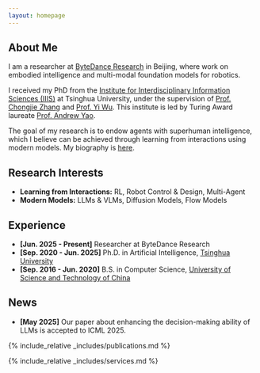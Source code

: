 ```yaml
---
layout: homepage
---
```


## About Me

I am a researcher at <a href="https://seed.bytedance.com/en/research">ByteDance Research</a> in Beijing, where work on embodied intelligence and multi-modal foundation models for robotics.

I received my PhD from the [Institute for Interdisciplinary Information Sciences (IIIS)](https://iiis.tsinghua.edu.cn/) at Tsinghua University, under the supervision of [Prof. Chongjie Zhang](https://engineering.washu.edu/faculty/Chongjie-Zhang.html) and [Prof. Yi Wu](https://jxwuyi.weebly.com). This institute is led by Turing Award laureate [Prof. Andrew Yao](https://iiis.tsinghua.edu.cn/yao/).

The goal of my research is to endow agents with superhuman intelligence, which I believe can be achieved through learning from interactions using modern models. My biography is [here](assets/files/bio.txt).

<!-- I am a Ph.D. Student advised by [Prof. Chongjie Zhang](https://engineering.washu.edu/faculty/Chongjie-Zhang.html) and [Prof. Yi Wu](https://jxwuyi.weebly.com) at the [Institute for Interdisciplinary Information Sciences (IIIS)](https://iiis.tsinghua.edu.cn/), Tsinghua University, led by [Prof. Andrew Yao](https://iiis.tsinghua.edu.cn/yao/). -->

<!-- [<a href="assets/files/bio.txt">Biography</a>][<a href="data/self/resume.pdf">Résumé</a>] -->

<!-- I'm a research scientist at <a href="https://deepmind.google/">Google DeepMind</a> in San Francisco, where I lead a small team that mostly works on <a href="https://www.matthewtancik.com/nerf">NeRF</a>.
At Google I've worked on <a href="https://www.google.com/glass/start/">Glass</a>,  <a href="https://ai.googleblog.com/2014/04/lens-blur-in-new-google-camera-app.html">Lens Blur</a>, <a href="https://ai.googleblog.com/2014/10/hdr-low-light-and-high-dynamic-range.html">HDR+</a>, <a href="https://blog.google/products/google-ar-vr/introducing-next-generation-jump/">VR</a>, <a href="https://ai.googleblog.com/2017/10/portrait-mode-on-pixel-2-and-pixel-2-xl.html">Portrait Mode</a>, <a href="https://ai.googleblog.com/2020/12/portrait-light-enhancing-portrait.html">Portrait Light</a>, <a href="https://blog.google/products/maps/three-maps-updates-io-2022/">Maps</a>, and <a href="https://research.google/blog/bringing-3d-shoppable-products-online-with-generative-ai/">Shopping</a>.
I did my PhD at <a href="http://www.eecs.berkeley.edu/">UC Berkeley</a>, where I was advised by <a href="http://www.cs.berkeley.edu/~malik/">Jitendra Malik</a>.
I've received the <a href="https://www.thecvf.com/?page_id=413#YRA">PAMI Young Researcher Award</a>. -->

## Research Interests

- **Learning from Interactions:** RL, Robot Control & Design, Multi-Agent
- **Modern Models:** LLMs & VLMs, Diffusion Models, Flow Models

## Experience
- **[Jun. 2025 - Present]** Researcher at ByteDance Research
- **[Sep. 2020 - Jun. 2025]** Ph.D. in Artificial Intelligence, [Tsinghua University](https://www.tsinghua.edu.cn/en/)
- **[Sep. 2016 - Jun. 2020]** B.S. in Computer Science, [University of Science and Technology of China](https://en.ustc.edu.cn/)

## News

- **[May 2025]** Our paper about enhancing the decision-making ability of LLMs is accepted to ICML 2025.


{% include_relative _includes/publications.md %}

{% include_relative _includes/services.md %}
